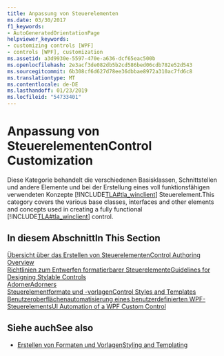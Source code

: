 ```yaml
---
title: Anpassung von Steuerelementen
ms.date: 03/30/2017
f1_keywords:
- AutoGeneratedOrientationPage
helpviewer_keywords:
- customizing controls [WPF]
- controls [WPF], customization
ms.assetid: a3d9930e-5597-470e-a636-dcf65eac500b
ms.openlocfilehash: 2e3acf3de082db5b2cd586bed06cdb782e52d543
ms.sourcegitcommit: 6b308cf6d627d78ee36dbbae8972a310ac7fd6c8
ms.translationtype: MT
ms.contentlocale: de-DE
ms.lasthandoff: 01/23/2019
ms.locfileid: "54733401"
---
```

# <a name="control-customization"></a><span data-ttu-id="5279b-102">Anpassung von Steuerelementen</span><span class="sxs-lookup"><span data-stu-id="5279b-102">Control Customization</span></span>
<span data-ttu-id="5279b-103">Diese Kategorie behandelt die verschiedenen Basisklassen, Schnittstellen und andere Elemente und bei der Erstellung eines voll funktionsfähigen verwendeten Konzepte [!INCLUDE[TLA#tla_winclient](../../../../includes/tlasharptla-winclient-md.md)] Steuerelement.</span><span class="sxs-lookup"><span data-stu-id="5279b-103">This category covers the various base classes, interfaces and other elements and concepts used in creating a fully functional [!INCLUDE[TLA#tla_winclient](../../../../includes/tlasharptla-winclient-md.md)] control.</span></span>  
  
## <a name="in-this-section"></a><span data-ttu-id="5279b-104">In diesem Abschnitt</span><span class="sxs-lookup"><span data-stu-id="5279b-104">In This Section</span></span>  
 [<span data-ttu-id="5279b-105">Übersicht über das Erstellen von Steuerelementen</span><span class="sxs-lookup"><span data-stu-id="5279b-105">Control Authoring Overview</span></span>](../../../../docs/framework/wpf/controls/control-authoring-overview.md)  
 [<span data-ttu-id="5279b-106">Richtlinien zum Entwerfen formatierbarer Steuerelemente</span><span class="sxs-lookup"><span data-stu-id="5279b-106">Guidelines for Designing Stylable Controls</span></span>](../../../../docs/framework/wpf/controls/guidelines-for-designing-stylable-controls.md)  
 [<span data-ttu-id="5279b-107">Adorner</span><span class="sxs-lookup"><span data-stu-id="5279b-107">Adorners</span></span>](../../../../docs/framework/wpf/controls/adorners.md)  
 [<span data-ttu-id="5279b-108">Steuerelementformate und -vorlagen</span><span class="sxs-lookup"><span data-stu-id="5279b-108">Control Styles and Templates</span></span>](../../../../docs/framework/wpf/controls/control-styles-and-templates.md)  
 [<span data-ttu-id="5279b-109">Benutzeroberflächenautomatisierung eines benutzerdefinierten WPF-Steuerelements</span><span class="sxs-lookup"><span data-stu-id="5279b-109">UI Automation of a WPF Custom Control</span></span>](../../../../docs/framework/wpf/controls/ui-automation-of-a-wpf-custom-control.md)  
  
## <a name="see-also"></a><span data-ttu-id="5279b-110">Siehe auch</span><span class="sxs-lookup"><span data-stu-id="5279b-110">See also</span></span>
- [<span data-ttu-id="5279b-111">Erstellen von Formaten und Vorlagen</span><span class="sxs-lookup"><span data-stu-id="5279b-111">Styling and Templating</span></span>](../../../../docs/framework/wpf/controls/styling-and-templating.md)
